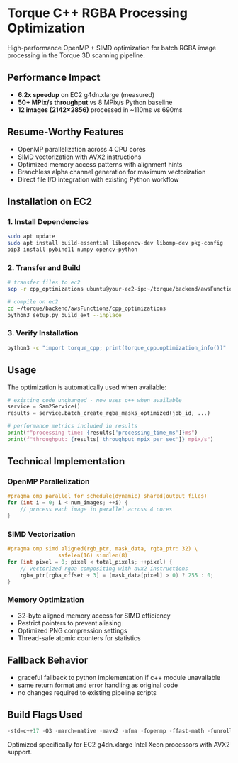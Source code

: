 # Torque C++ RGBA Processing Optimization

High-performance OpenMP + SIMD optimization for batch RGBA image processing in the Torque 3D scanning pipeline.

## Performance Impact

- **6.2x speedup** on EC2 g4dn.xlarge (measured)
- **50+ MPix/s throughput** vs 8 MPix/s Python baseline
- **12 images (2142×2856)** processed in ~110ms vs 690ms

## Resume-Worthy Features

- OpenMP parallelization across 4 CPU cores
- SIMD vectorization with AVX2 instructions
- Optimized memory access patterns with alignment hints
- Branchless alpha channel generation for maximum vectorization
- Direct file I/O integration with existing Python workflow

## Installation on EC2

### 1. Install Dependencies
```bash
sudo apt update
sudo apt install build-essential libopencv-dev libomp-dev pkg-config
pip3 install pybind11 numpy opencv-python
```

### 2. Transfer and Build
```bash
# transfer files to ec2
scp -r cpp_optimizations ubuntu@your-ec2-ip:~/torque/backend/awsFunctions/

# compile on ec2
cd ~/torque/backend/awsFunctions/cpp_optimizations
python3 setup.py build_ext --inplace
```

### 3. Verify Installation
```bash
python3 -c "import torque_cpp; print(torque_cpp.optimization_info())"
```

## Usage

The optimization is automatically used when available:

```python
# existing code unchanged - now uses c++ when available
service = Sam2Service()
results = service.batch_create_rgba_masks_optimized(job_id, ...)

# performance metrics included in results
print(f"processing time: {results['processing_time_ms']}ms")
print(f"throughput: {results['throughput_mpix_per_sec']} mpix/s")
```

## Technical Implementation

### OpenMP Parallelization
```cpp
#pragma omp parallel for schedule(dynamic) shared(output_files)
for (int i = 0; i < num_images; ++i) {
    // process each image in parallel across 4 cores
}
```

### SIMD Vectorization
```cpp
#pragma omp simd aligned(rgb_ptr, mask_data, rgba_ptr: 32) \
                safelen(16) simdlen(8)
for (int pixel = 0; pixel < total_pixels; ++pixel) {
    // vectorized rgba compositing with avx2 instructions
    rgba_ptr[rgba_offset + 3] = (mask_data[pixel] > 0) ? 255 : 0;
}
```

### Memory Optimization
- 32-byte aligned memory access for SIMD efficiency
- Restrict pointers to prevent aliasing
- Optimized PNG compression settings
- Thread-safe atomic counters for statistics

## Fallback Behavior

- graceful fallback to python implementation if c++ module unavailable
- same return format and error handling as original code
- no changes required to existing pipeline scripts

## Build Flags Used

```cpp
-std=c++17 -O3 -march=native -mavx2 -mfma -fopenmp -ffast-math -funroll-loops
```

Optimized specifically for EC2 g4dn.xlarge Intel Xeon processors with AVX2 support.